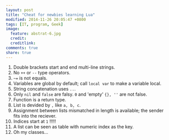 ```yaml
---
layout: post
title: "Cheat for newbies learning Lua"
modified: 2014-11-26 20:05:47 +0800
tags: [IT, program, Geek]
image:
  feature: abstrat-6.jpg
  credit: 
  creditlink: 
comments: true
share: true
---
```


1. Double brackets start and end multi-line strings.
2. No `++` or `--` type operators.
3. `~=` is not equals.
4. Variables are global by default; call `local var` to make a variable local.
5. String concatenation uses `..`.
6. Only `nil` and `false` are falsy. `0` and 'empty' `{}, ''` are not false.
7. Function is a return type.
8. List is devided by `,` like `a, b, c`.
9. Assignment between lists mismatched in length is available; the sender fits into the reciever.
10. Indices start at `1` !!!!!
11. A list can be seen as table with numeric index as the key.
12. Oh my classes...




